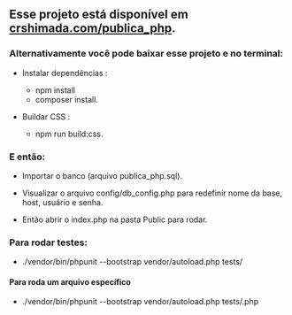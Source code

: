 ## Esse projeto está disponível em [crshimada.com/publica_php](https://crshimada.com/publica_php).

### Alternativamente você pode baixar esse projeto e no terminal:

- Instalar dependências :
    - npm install
    - composer install.

- Buildar CSS :
    - npm run build:css.

### E então:
- Importar o banco (arquivo publica_php.sql).
- Visualizar o arquivo config/db_config.php para redefinir nome da base, host, usuário e senha.

- Então abrir o index.php na pasta Public para rodar.

### Para rodar testes:
- ./vendor/bin/phpunit --bootstrap vendor/autoload.php tests/

#### Para roda um arquivo específico
- ./vendor/bin/phpunit --bootstrap vendor/autoload.php tests/<NOME-DO-ARQUIVO>.php